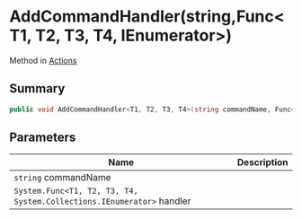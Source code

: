 # AddCommandHandler(string,Func\<T1, T2, T3, T4, IEnumerator>)

Method in [Actions](./)

## Summary

```csharp
public void AddCommandHandler<T1, T2, T3, T4>(string commandName, Func<T1, T2, T3, T4, IEnumerator> handler)
```

## Parameters

| Name                                                                  | Description |
| --------------------------------------------------------------------- | ----------- |
| `string` commandName                                                  |             |
| `System.Func<T1, T2, T3, T4, System.Collections.IEnumerator>` handler |             |
